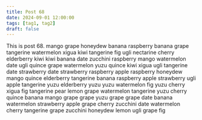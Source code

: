 ```yaml
---
title: Post 68
date: 2024-09-01 12:00:00
tags: [tag1, tag2]
draft: false
---
```

This is post 68.
mango
grape
honeydew
banana
raspberry
banana
grape
tangerine
watermelon
xigua
kiwi
tangerine
fig
ugli
nectarine
cherry
elderberry
kiwi
kiwi
banana
date
zucchini
raspberry
mango
watermelon
date
ugli
quince
grape
watermelon
yuzu
quince
kiwi
xigua
ugli
tangerine
date
strawberry
date
strawberry
raspberry
apple
raspberry
honeydew
mango
quince
elderberry
tangerine
banana
raspberry
apple
strawberry
ugli
apple
tangerine
yuzu
elderberry
yuzu
yuzu
watermelon
fig
yuzu
cherry
xigua
fig
tangerine
pear
lemon
grape
watermelon
tangerine
yuzu
cherry
quince
banana
mango
grape
grape
yuzu
grape
grape
date
banana
watermelon
strawberry
apple
grape
cherry
zucchini
date
watermelon
cherry
tangerine
grape
zucchini
honeydew
lemon
ugli
grape
fig
